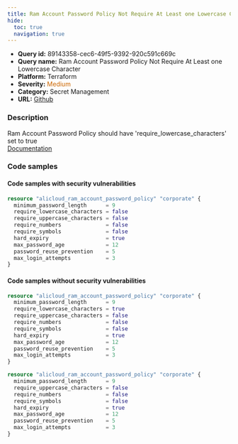```yaml
---
title: Ram Account Password Policy Not Require At Least one Lowercase Character
hide:
  toc: true
  navigation: true
---
```


<style>
  .highlight .hll {
    background-color: #ff171742;
  }
  .md-content {
    max-width: 1100px;
    margin: 0 auto;
  }
</style>

-   **Query id:** 89143358-cec6-49f5-9392-920c591c669c
-   **Query name:** Ram Account Password Policy Not Require At Least one Lowercase Character
-   **Platform:** Terraform
-   **Severity:** <span style="color:#C60">Medium</span>
-   **Category:** Secret Management
-   **URL:** [Github](https://github.com/Checkmarx/kics/tree/master/assets/queries/terraform/alicloud/ram_password_security_policy_not_require_at_least_one_lowercase_character)

### Description
Ram Account Password Policy should have 'require_lowercase_characters' set to true<br>
[Documentation](https://registry.terraform.io/providers/aliyun/alicloud/latest/docs/resources/ram_account_password_policy#require_lowercase_characters)

### Code samples
#### Code samples with security vulnerabilities
```tf title="Positive test num. 1 - tf file" hl_lines="3"
resource "alicloud_ram_account_password_policy" "corporate" {
  minimum_password_length      = 9
  require_lowercase_characters = false
  require_uppercase_characters = false
  require_numbers              = false
  require_symbols              = false
  hard_expiry                  = true
  max_password_age             = 12
  password_reuse_prevention    = 5
  max_login_attempts           = 3
}

```


#### Code samples without security vulnerabilities
```tf title="Negative test num. 1 - tf file"
resource "alicloud_ram_account_password_policy" "corporate" {
  minimum_password_length      = 9
  require_lowercase_characters = true
  require_uppercase_characters = false
  require_numbers              = false
  require_symbols              = false
  hard_expiry                  = true
  max_password_age             = 12
  password_reuse_prevention    = 5
  max_login_attempts           = 3
}

```
```tf title="Negative test num. 2 - tf file"
resource "alicloud_ram_account_password_policy" "corporate" {
  minimum_password_length      = 9
  require_uppercase_characters = false
  require_numbers              = false
  require_symbols              = false
  hard_expiry                  = true
  max_password_age             = 12
  password_reuse_prevention    = 5
  max_login_attempts           = 3
}

```
